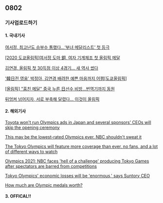 ## 0802
### 기사업로드하기
#### 1. 국내기사

[여서정, 최고난도 승부수 통했다…‘부녀 메달리스트’ 첫 등극](https://www.hani.co.kr/arti/sports/sportstemp/1006043.html)

[[2020 도쿄올림픽]여서정 도마 銅, 여자 기계체조 첫 올림픽 메달](http://www.ksilbo.co.kr/news/articleView.html?idxno=908705)

[김연경, 올림픽 첫 30득점 이상 4경기… 새 역사 썼다](https://www.chosun.com/sports/tokyo-2020/2021/08/01/FPWFI4LSUBHORLZ66T6OGHLKW4/)

['韓日전 영웅' 박정아, 김연경 배려한 예쁜 마음까지 어쩜[도쿄올림픽]](https://www.nocutnews.co.kr/news/5599933)

[[올림픽] "훔친 메달" 중국 누른 日선수 비방…번역기까지 동원](https://www.yna.co.kr/view/AKR20210731032700073)

[뒤엉켜 넘어지자, 서로 부축해 달렸다... 이것이 올림픽](https://www.chosun.com/sports/tokyo-2020/2021/08/01/6SF6A57VYRCEFJ5TWLTY7FXEHM/)

>

#### 2. 해외기사

[Toyota won't run Olympics ads in Japan and several sponsors' CEOs will skip the opening ceremony](https://edition.cnn.com/2021/07/19/business/toyota-japan-tokyo-olympics-commercials-intl-hnk/index.html)

[This may be the lowest-rated Olympics ever. NBC shouldn't sweat it](https://edition.cnn.com/2021/07/23/media/olympics-tv-ratings-nbc/index.html)

[The Tokyo Olympics will feature more coverage than ever, no fans, and a lot of different ways to watch](https://edition.cnn.com/2021/07/26/entertainment/how-to-watch-olympics-tv-streaming-us-spt/index.html)

[Olympics 2021: NBC faces 'hell of a challenge' producing Tokyo Games after spectators are barred from competitions](https://edition.cnn.com/2021/07/08/media/nbc-tokyo-olympics-spectators/index.html)

[Tokyo Olympics' economic losses will be 'enormous,' says Suntory CEO](https://edition.cnn.com/videos/business/2021/07/21/olympic-games-tokyo-2020-sponsors-suntory-ceo-wang-pkg-intl-ldn-vpx.cnn)

[How much are Olympic medals worth?](https://edition.cnn.com/2021/07/31/sport/olympic-medals-value-explainer-scli-intl/index.html)

>

#### 3. OFFICAL!!

[]()

[]()